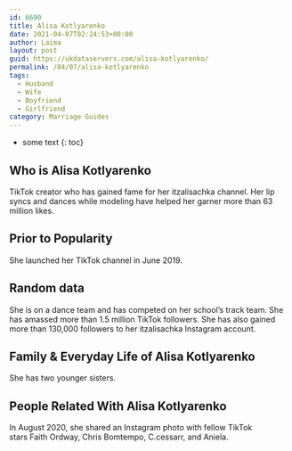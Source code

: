 ```yaml
---
id: 6690
title: Alisa Kotlyarenko
date: 2021-04-07T02:24:53+00:00
author: Laima
layout: post
guid: https://ukdataservers.com/alisa-kotlyarenko/
permalink: /04/07/alisa-kotlyarenko
tags:
  - Husband
  - Wife
  - Boyfriend
  - Girlfriend
category: Marriage Guides
---
```


* some text
{: toc}


## Who is Alisa Kotlyarenko
                  
                  
                  
TikTok creator who has gained fame for her itzalisachka channel. Her lip syncs and dances while modeling have helped her garner more than 63 million likes.
                  
              
            
              
            
                
                
                
## Prior to Popularity
                  
                  
                  
She launched her TikTok channel in June 2019.
                  
              
            
              
            
                
                
                
## Random data
                  
                  
                  
She is on a dance team and has competed on her school&#8217;s track team. She has amassed more than 1.5 million TikTok followers. She has also gained more than 130,000 followers to her itzalisachka Instagram account. 
                  
              
            
              
            
                
                
                
## Family & Everyday Life of Alisa Kotlyarenko
                  
                  
                  
She has two younger sisters. 
                  
              
            
              
            
                
                
                
## People Related With Alisa Kotlyarenko
                  
                  
                  
In August 2020, she shared an Instagram photo with fellow TikTok stars Faith Ordway, Chris Bomtempo, C.cessarr, and Aniela.
                  
              
            
              
            
                
              
            
              
              
            
            
              
            
          
          
          